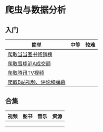 # 爬虫与数据分析

## 入门

| 简单                                                    | 中等 | 较难 |
| ------------------------------------------------------- | :--: | :--: |
| [爬取当当图书畅销榜](./爬取当当图书畅销榜.md)           |      |      |
| [爬取雪球沪A成交额](./爬取雪球沪A成交额.md)             |      |      |
| [爬取腾讯TV视频](./爬取腾讯TV视频.md)                   |      |      |
| [爬取B站视频、评论和弹幕](./爬取B站视频、评论和弹幕.md) |      |      |



## 合集

| 视频 | 图书 | 音乐 | 资源 |
| :--: | :--: | :--: | :--: |
|      |      |      |      |
|      |      |      |      |
|      |      |      |      |

